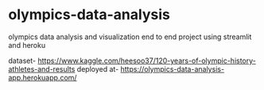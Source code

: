 # olympics-data-analysis
olympics data analysis and visualization end to end project using streamlit and heroku 

dataset- https://www.kaggle.com/heesoo37/120-years-of-olympic-history-athletes-and-results
deployed at- https://olympics-data-analysis-app.herokuapp.com/

